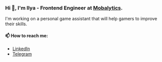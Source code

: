 ### Hi 👋, I'm Ilya - Frontend Engineer at [Mobalytics](Mobalytics).
I'm working on a personal game assistant that will help gamers to improve their skills.

#### 📫 How to reach me:
+ [LinkedIn](https://www.linkedin.com/in/ilya-pashkov-5b6157201)
+ [Telegram](https://t.me/ispashkov)
